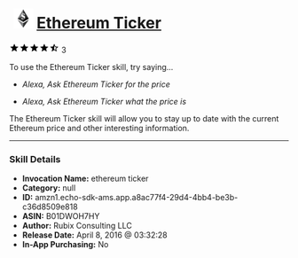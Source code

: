 # &nbsp;<img src="skill_icon" alt="Ethereum Ticker icon" width="36"> [Ethereum Ticker](http://alexa.amazon.com/#skills/amzn1.echo-sdk-ams.app.a8ac77f4-29d4-4bb4-be3b-c36d8509e818)
![4.8 stars](../../images/ic_star_black_18dp_1x.png)![4.8 stars](../../images/ic_star_black_18dp_1x.png)![4.8 stars](../../images/ic_star_black_18dp_1x.png)![4.8 stars](../../images/ic_star_black_18dp_1x.png)![4.8 stars](../../images/ic_star_half_black_18dp_1x.png) 3

To use the Ethereum Ticker skill, try saying...

* *Alexa, Ask Ethereum Ticker for the price*

* *Alexa, Ask Ethereum Ticker what the price is*

The Ethereum Ticker skill will allow you to stay up to date with the current Ethereum price and other interesting information.

***

### Skill Details

* **Invocation Name:** ethereum ticker
* **Category:** null
* **ID:** amzn1.echo-sdk-ams.app.a8ac77f4-29d4-4bb4-be3b-c36d8509e818
* **ASIN:** B01DWOH7HY
* **Author:** Rubix Consulting LLC
* **Release Date:** April 8, 2016 @ 03:32:28
* **In-App Purchasing:** No
